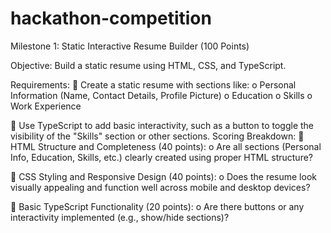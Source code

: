 # hackathon-competition

Milestone 1: Static Interactive Resume Builder (100 Points) 

Objective: 
Build a static resume using HTML, CSS, and TypeScript. 

Requirements: 
 Create a static resume with sections like: 
o Personal Information (Name, Contact Details, Profile Picture) 
o Education 
o Skills 
o Work Experience 

 Use TypeScript to add basic interactivity, such as a button to toggle the visibility of the 
"Skills" section or other sections. 
Scoring Breakdown: 
 HTML Structure and Completeness (40 points): 
o Are all sections (Personal Info, Education, Skills, etc.) clearly created using proper 
HTML structure? 

 CSS Styling and Responsive Design (40 points): 
o Does the resume look visually appealing and function well across mobile and 
desktop devices? 

 Basic TypeScript Functionality (20 points): 
o Are there buttons or any interactivity implemented (e.g., show/hide sections)? 
